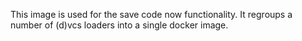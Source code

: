 This image is used for the save code now functionality.
It regroups a number of (d)vcs loaders into a single docker image.
